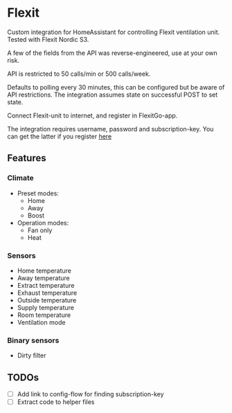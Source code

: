 # Flexit

Custom integration for HomeAssistant for controlling Flexit ventilation unit. Tested with Flexit Nordic S3.

A few of the fields from the API was reverse-engineered, use at your own risk.

API is restricted to 50 calls/min or 500 calls/week. 

Defaults to polling every 30 minutes, this can be configured but be aware of API restrictions. The integration assumes state on successful POST to set state.

Connect Flexit-unit to internet, and register in FlexitGo-app.

The integration requires username, password and subscription-key. You can get the latter if you register [here](https://portal.api.climatixic.com/)


## Features
### Climate
- Preset modes:     
  - Home
  - Away
  - Boost
- Operation modes:  
  - Fan only
  - Heat

### Sensors
- Home temperature
- Away temperature
- Extract temperature
- Exhaust temperature
- Outside temperature
- Supply temperature
- Room temperature
- Ventilation mode

### Binary sensors
- Dirty filter

## TODOs
- [ ] Add link to config-flow for finding subscription-key
- [ ] Extract code to helper files